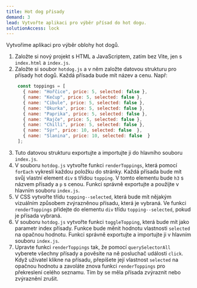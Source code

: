 ```yaml
---
title: Hot dog přisady
demand: 3
lead: Vytvořte aplikaci pro výběr přísad do hot dogu.
solutionAccess: lock
---
```


Vytvořime aplikaci pro výběr oblohy hot dogů.

1. Založte si nový projekt s HTML a JavaScriptem, zatím bez Vite, jen s `index.html` a `index.js`.
1. Založte si soubor `hotdog.js` a v něm založte datovou strukturu pro přísady hot dogů. Každá přísada bude mít název a cenu. Např:
   ```js
    const toppings = [
      { name: "Hořčice", price: 5, selected: false },
      { name: "Kečup", price: 5, selected: false },
      { name: "Cibule", price: 5, selected: false },
      { name: "Okurka", price: 5, selected: false },
      { name: "Paprika", price: 5, selected: false },
      { name: "Rajče", price: 5, selected: false },
      { name: "Chilli", price: 5, selected: false },
      { name: "Sýr", price: 10, selected: false  },
      { name: "Slanina", price: 10, selected: false  }
    ];
   ```
1. Tuto datovou strukturu exportujte a importujte ji do hlavního souboru `index.js`.
1. V souboru `hotdog.js` vytvořte funkci `renderToppings`, která pomocí `forEach` vykreslí každou položku do stránky. Každá přísada bude mít svůj vlastní element `div` s třídou `topping`. V tomto elementu bude `h3` s názvem přísady a `p` s cenou. Funkci správně exportujte a použijte v hlavním souboru `index.js`. 
1. V CSS vytvořte třídu `topping--selected`, která bude mít nějakým vizuálním způsobem zvýrazněnou přísadu, která je vybraná. Ve funkci `renderToppings` přidejte do elementu `div` třídu `topping--selected`, pokud je přísada vybraná.
1. V souboru `hotdog.js` vytvořte funkci `toggleTopping`, která bude mít jako parametr index přísady. Funkce bude měnit hodnotu vlastnosti `selected` na opačnou hodnotu. Funkci správně exportujte a importujte ji v hlavním souboru `index.js`.
1. Upravte funkci `renderToppings` tak, že pomocí `querySelectorAll` vyberete všechny přísady a pověsíte na ně posluchač události `click`. Když uživatel klikne na přísadu, přepíšete její vlastnost `selected` na opačnou hodnotu a zavoláte znova funkci `renderToppings` pro překreslení celého seznamu. Tím by se měla přísada zvýraznit nebo zvýraznění zrušit.
